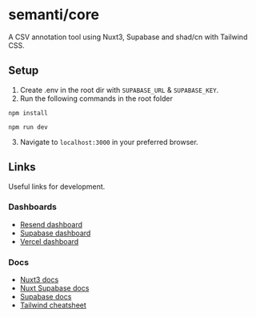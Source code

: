 # semanti/core
A CSV annotation tool using Nuxt3, Supabase and shad/cn with Tailwind CSS.

## Setup
 1. Create .env in the root dir with `SUPABASE_URL` & `SUPABASE_KEY`.
 2. Run the following commands in the root folder
```
npm install

npm run dev
```
3. Navigate to `localhost:3000` in your preferred browser.

## Links
Useful links for development.

### Dashboards
- [Resend dashboard](https://resend.com/overview)
- [Supabase dashboard](https://supabase.com/dashboard/project/lesxqnnqwhvozaddezox)
- [Vercel dashboard](https://vercel.com/a-blaho/semanti-core)

### Docs
- [Nuxt3 docs](https://nuxt.com/docs)
- [Nuxt Supabase docs](https://supabase.nuxtjs.org)
- [Supabase docs](https://supabase.com/docs)
- [Tailwind cheatsheet](https://tailwindcomponents.com/cheatsheet/)
